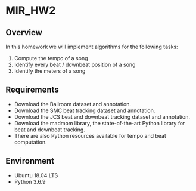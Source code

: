 # MIR_HW2

## Overview
In this homework we will implement algorithms for the following tasks: 
1. Compute the tempo of a song
2. Identify every beat / downbeat position of a song
3. Identify the meters of a song

## Requirements
- Download the Ballroom dataset and annotation.
- Download the SMC beat tracking dataset and annotation.
- Download the JCS beat and downbeat tracking dataset and annotation.
- Download the madmom library, the state-of-the-art Python library for beat and downbeat tracking.
- There are also Python resources available for tempo and beat computation.

## Environment
- Ubuntu 18.04 LTS
- Python 3.6.9
